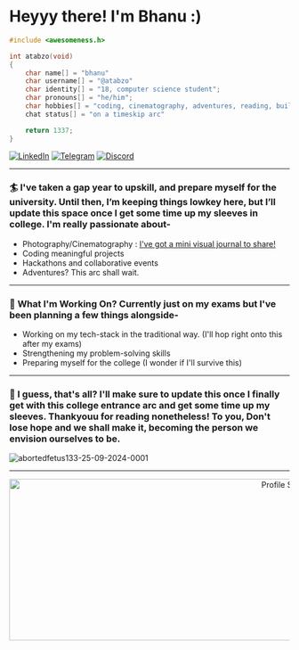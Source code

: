 # Heyyy there! I'm Bhanu :)

```c
#include <awesomeness.h>

int atabzo(void)
{
    char name[] = "bhanu"
    char username[] = "@atabzo"
    char identity[] = "18, computer science student";
    char pronouns[] = "he/him";
    char hobbies[] = "coding, cinematography, adventures, reading, building stuff"
    chat status[] = "on a timeskip arc"

    return 1337;
}
```

[![LinkedIn](https://img.shields.io/badge/LinkedIn-0077B5?style=for-the-badge&logo=linkedin&logoColor=white)](https://linkedin.com/in/atabzo) 
[![Telegram](https://img.shields.io/badge/Telegram-2CA5E0?style=for-the-badge&logo=telegram&logoColor=white)](https://t.me/bhanupratapyadav)
[![Discord](https://img.shields.io/badge/Discord-7289DA?style=for-the-badge&logo=discord&logoColor=white)](https://discord.com/users/818855965842472992)

---

### 🏄 **I've taken a gap year to upskill, and prepare myself for the university. Until then, I’m keeping things lowkey here, but I’ll update this space once I get some time up my sleeves in college. I'm really passionate about-**  
- Photography/Cinematography : [I've got a mini visual journal to share!](https://bento.me/atabzopixels)
- Coding meaningful projects
- Hackathons and collaborative events
- Adventures? This arc shall wait.

---

### 🎨 **What I'm Working On? Currently just on my exams but I've been planning a few things alongside-**  

- Working on my tech-stack in the traditional way. (I'll hop right onto this after my exams)  
- Strengthening my problem-solving skills  
- Preparing myself for the college (I wonder if I'll survive this)
---

### 🦅 I guess, that's all? I'll make sure to update this once I finally get with this college entrance arc and get some time up my sleeves. Thankyouu for reading nonetheless! To you, Don't lose hope and we shall make it, becoming the person we envision ourselves to be. 

![abortedfetus133-25-09-2024-0001](https://github.com/user-attachments/assets/44dfeee7-b5de-412c-8b03-a3d5e7c3f54c)

---
<p align="center">
  <img src="https://github-profile-summary-cards.vercel.app/api/cards/profile-details?username=atabzo&theme=tokyonight" width="1000" height="290" alt="Profile Summary"/>
</p>

